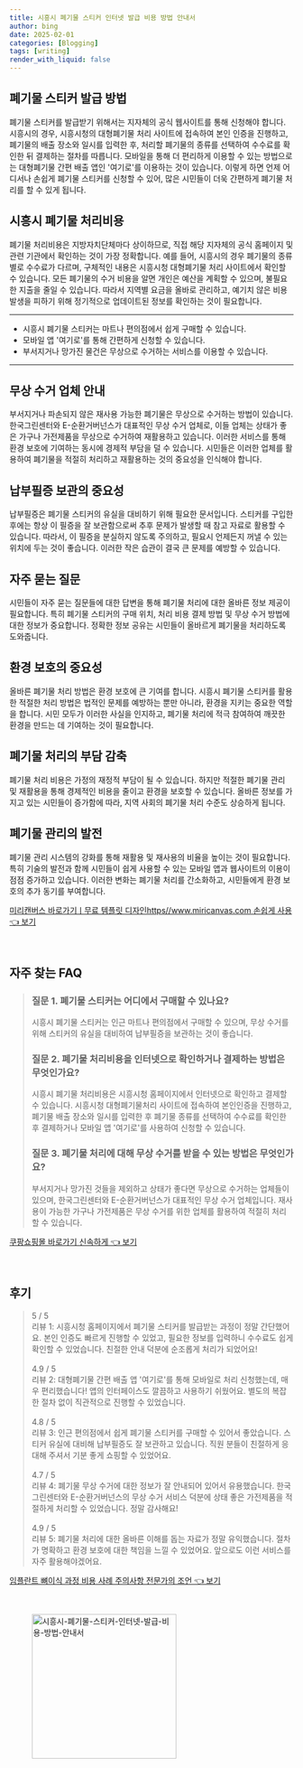 ```yaml
---
title: 시흥시 폐기물 스티커 인터넷 발급 비용 방법 안내서
author: bing
date: 2025-02-01
categories: [Blogging]
tags: [writing]
render_with_liquid: false
---
```



<h2 id='폐기물 스티커 발급 방법'>폐기물 스티커 발급 방법</h2>

<p>폐기물 스티커를 발급받기 위해서는 지자체의 공식 웹사이트를 통해 신청해야 합니다. 
시흥시의 경우, 시흥시청의 대형폐기물 처리 사이트에 접속하여 본인 인증을 진행하고, 폐기물의 배출 장소와 일시를 입력한 후, 처리할 폐기물의 종류를 선택하여 수수료를 확인한 뒤 결제하는 절차를 따릅니다.
모바일을 통해 더 편리하게 이용할 수 있는 방법으로는 대형폐기물 간편 배출 앱인 '여기로'를 이용하는 것이 있습니다. 이렇게 하면 언제 어디서나 손쉽게 폐기물 스티커를 신청할 수 있어, 많은 시민들이 더욱 간편하게 폐기물 처리를 할 수 있게 됩니다.</p>

<h2 id='시흥시 폐기물 처리비용'>시흥시 폐기물 처리비용</h2>

<p>폐기물 처리비용은 지방자치단체마다 상이하므로, 직접 해당 지자체의 공식 홈페이지 및 관련 기관에서 확인하는 것이 가장 정확합니다. 
예를 들어, 시흥시의 경우 폐기물의 종류별로 수수료가 다르며, 구체적인 내용은 시흥시청 대형폐기물 처리 사이트에서 확인할 수 있습니다. 
모든 폐기물의 수거 비용을 알면 개인은 예산을 계획할 수 있으며, 불필요한 지출을 줄일 수 있습니다. 따라서 지역별 요금을 올바로 관리하고, 예기치 않은 비용 발생을 피하기 위해 정기적으로 업데이트된 정보를 확인하는 것이 필요합니다.</p>

<hr />

<ul>
    <li>시흥시 폐기물 스티커는 마트나 편의점에서 쉽게 구매할 수 있습니다.</li>
    <li>모바일 앱 '여기로'를 통해 간편하게 신청할 수 있습니다.</li>
    <li>부서지거나 망가진 물건은 무상으로 수거하는 서비스를 이용할 수 있습니다.</li>
</ul>

<hr />

<h2 id='무상 수거 업체 안내'>무상 수거 업체 안내</h2>

<p>부서지거나 파손되지 않은 재사용 가능한 폐기물은 무상으로 수거하는 방법이 있습니다. 
한국그린센터와 E-순환거버넌스가 대표적인 무상 수거 업체로, 이들 업체는 상태가 좋은 가구나 가전제품을 무상으로 수거하여 재활용하고 있습니다. 
이러한 서비스를 통해 환경 보호에 기여하는 동시에 경제적 부담을 덜 수 있습니다. 시민들은 이러한 업체를 활용하여 폐기물을 적절히 처리하고 재활용하는 것의 중요성을 인식해야 합니다.</p>

<h2 id='납부필증 보관의 중요성'>납부필증 보관의 중요성</h2>

<p>납부필증은 폐기물 스티커의 유실을 대비하기 위해 필요한 문서입니다. 
스티커를 구입한 후에는 항상 이 필증을 잘 보관함으로써 추후 문제가 발생할 때 참고 자료로 활용할 수 있습니다. 
따라서, 이 필증을 분실하지 않도록 주의하고, 필요시 언제든지 꺼낼 수 있는 위치에 두는 것이 좋습니다. 이러한 작은 습관이 결국 큰 문제를 예방할 수 있습니다.</p>

<h2 id='자주 묻는 질문'>자주 묻는 질문</h2>

<p>시민들이 자주 묻는 질문들에 대한 답변을 통해 폐기물 처리에 대한 올바른 정보 제공이 필요합니다. 
특히 폐기물 스티커의 구매 위치, 처리 비용 결제 방법 및 무상 수거 방법에 대한 정보가 중요합니다. 
정확한 정보 공유는 시민들이 올바르게 폐기물을 처리하도록 도와줍니다.</p>

<h2 id='환경 보호의 중요성'>환경 보호의 중요성</h2>

<p>올바른 폐기물 처리 방법은 환경 보호에 큰 기여를 합니다. 
시흥시 폐기물 스티커를 활용한 적절한 처리 방법은 법적인 문제를 예방하는 뿐만 아니라, 환경을 지키는 중요한 역할을 합니다. 
시민 모두가 이러한 사실을 인지하고, 폐기물 처리에 적극 참여하여 깨끗한 환경을 만드는 데 기여하는 것이 필요합니다.</p>

<h2 id='폐기물 처리의 부담 감축'>폐기물 처리의 부담 감축</h2>

<p>폐기물 처리 비용은 가정의 재정적 부담이 될 수 있습니다. 
하지만 적절한 폐기물 관리 및 재활용을 통해 경제적인 비용을 줄이고 환경을 보호할 수 있습니다. 
올바른 정보를 가지고 있는 시민들이 증가함에 따라, 지역 사회의 폐기물 처리 수준도 상승하게 됩니다. </p>

<h2 id='폐기물 관리의 발전'>폐기물 관리의 발전</h2>

<p>폐기물 관리 시스템의 강화를 통해 재활용 및 재사용의 비율을 높이는 것이 필요합니다. 
특히 기술의 발전과 함께 시민들이 쉽게 사용할 수 있는 모바일 앱과 웹사이트의 이용이 점점 증가하고 있습니다. 
이러한 변화는 폐기물 처리를 간소화하고, 시민들에게 환경 보호의 추가 동기를 부여합니다. </p>


<p><a class="click-button" title="미리캔버스 바로가기ㅣ무료 템플릿 디자인https//www.miricanvas.com 손쉽게 사용" href="https://24nara.github.io/posts/%EB%AF%B8%EB%A6%AC%EC%BA%94%EB%B2%84%EC%8A%A4-%EB%B0%94%EB%A1%9C%EA%B0%80%EA%B8%B0%E3%85%A3%EB%AC%B4%EB%A3%8C-%ED%85%9C%ED%94%8C%EB%A6%BF-%EB%94%94%EC%9E%90%EC%9D%B8httpswww.miricanvas.com-%EC%86%90%EC%89%BD%EA%B2%8C-%EC%82%AC%EC%9A%A9/" rel="dofollow">미리캔버스 바로가기ㅣ무료 템플릿 디자인https//www.miricanvas.com 손쉽게 사용 👈 보기</a></p><br>
<h2 id='자주_찾는_FAQ'>자주 찾는 FAQ</h2>
<div itemscope="" itemtype="https://schema.org/FAQPage"> 
<blockquote> 
<div itemscope="" itemprop="mainEntity" itemtype="https://schema.org/Question"> 
<h3 itemprop="name">질문 1. 폐기물 스티커는 어디에서 구매할 수 있나요?</h3> 
<div itemscope="" itemprop="acceptedAnswer" itemtype="https://schema.org/Answer"> 
<span itemprop="text"> 
<p>시흥시 폐기물 스티커는 인근 마트나 편의점에서 구매할 수 있으며, 무상 수거를 위해 스티커의 유실을 대비하여 납부필증을 보관하는 것이 좋습니다.</p> 
</span> 
</div> 
</div> 

<div itemscope="" itemprop="mainEntity" itemtype="https://schema.org/Question"> 
<h3 itemprop="name">질문 2. 폐기물 처리비용을 인터넷으로 확인하거나 결제하는 방법은 무엇인가요?</h3> 
<div itemscope="" itemprop="acceptedAnswer" itemtype="https://schema.org/Answer"> 
<span itemprop="text"> 
<p>시흥시 폐기물 처리비용은 시흥시청 홈페이지에서 인터넷으로 확인하고 결제할 수 있습니다. 시흥시청 대형폐기물처리 사이트에 접속하여 본인인증을 진행하고, 폐기물 배출 장소와 일시를 입력한 후 폐기물 종류를 선택하여 수수료를 확인한 후 결제하거나 모바일 앱 '여기로'를 사용하여 신청할 수 있습니다.</p> 
</span> 
</div> 
</div> 

<div itemscope="" itemprop="mainEntity" itemtype="https://schema.org/Question"> 
<h3 itemprop="name">질문 3. 폐기물 처리에 대해 무상 수거를 받을 수 있는 방법은 무엇인가요?</h3> 
<div itemscope="" itemprop="acceptedAnswer" itemtype="https://schema.org/Answer"> 
<span itemprop="text"> 
<p>부서지거나 망가진 것들을 제외하고 상태가 좋다면 무상으로 수거하는 업체들이 있으며, 한국그린센터와 E-순환거버넌스가 대표적인 무상 수거 업체입니다. 재사용이 가능한 가구나 가전제품은 무상 수거를 위한 업체를 활용하여 적절히 처리할 수 있습니다.</p> 
</span> 
</div> 
</div> 
</blockquote> 
</div>
<p><a class="click-button" title="쿠팡쇼핑몰 바로가기 신속하게" href="https://24nara.github.io/posts/%EC%BF%A0%ED%8C%A1%EC%87%BC%ED%95%91%EB%AA%B0-%EB%B0%94%EB%A1%9C%EA%B0%80%EA%B8%B0-%EC%8B%A0%EC%86%8D%ED%95%98%EA%B2%8C/" rel="dofollow">쿠팡쇼핑몰 바로가기 신속하게 👈 보기</a></p><br>
<h2 id='후기'>후기</h2>
<div itemscope itemtype="https://schema.org/Product">
  <blockquote>
  <div itemprop="review" itemscope itemtype="https://schema.org/Review">
      <div itemprop="reviewRating" itemscope itemtype="https://schema.org/Rating"> <span itemprop="ratingValue">5</span> / <span itemprop="bestRating">5</span> </div>
      <span itemprop="reviewBody">리뷰 1: 시흥시청 홈페이지에서 폐기물 스티커를 발급받는 과정이 정말 간단했어요. 본인 인증도 빠르게 진행할 수 있었고, 필요한 정보를 입력하니 수수료도 쉽게 확인할 수 있었습니다. 친절한 안내 덕분에 순조롭게 처리가 되었어요!</span>
  </div>
  <br>
  <div itemprop="review" itemscope itemtype="https://schema.org/Review">
      <div itemprop="reviewRating" itemscope itemtype="https://schema.org/Rating"> <span itemprop="ratingValue">4.9</span> / <span itemprop="bestRating">5</span> </div>
      <span itemprop="reviewBody">리뷰 2: 대형폐기물 간편 배출 앱 '여기로'를 통해 모바일로 처리 신청했는데, 매우 편리했습니다! 앱의 인터페이스도 깔끔하고 사용하기 쉬웠어요. 별도의 복잡한 절차 없이 직관적으로 진행할 수 있었습니다.</span>
  </div>
  <br>
  <div itemprop="review" itemscope itemtype="https://schema.org/Review">
      <div itemprop="reviewRating" itemscope itemtype="https://schema.org/Rating"> <span itemprop="ratingValue">4.8</span> / <span itemprop="bestRating">5</span> </div>
      <span itemprop="reviewBody">리뷰 3: 인근 편의점에서 쉽게 폐기물 스티커를 구매할 수 있어서 좋았습니다. 스티커 유실에 대비해 납부필증도 잘 보관하고 있습니다. 직원 분들이 친절하게 응대해 주셔서 기분 좋게 쇼핑할 수 있었어요.</span>
  </div>
  <br>
  <div itemprop="review" itemscope itemtype="https://schema.org/Review">
      <div itemprop="reviewRating" itemscope itemtype="https://schema.org/Rating"> <span itemprop="ratingValue">4.7</span> / <span itemprop="bestRating">5</span> </div>
      <span itemprop="reviewBody">리뷰 4: 폐기물 무상 수거에 대한 정보가 잘 안내되어 있어서 유용했습니다. 한국그린센터와 E-순환거버넌스의 무상 수거 서비스 덕분에 상태 좋은 가전제품을 적절하게 처리할 수 있었습니다. 정말 감사해요!</span>
  </div>
  <br>
  <div itemprop="review" itemscope itemtype="https://schema.org/Review">
      <div itemprop="reviewRating" itemscope itemtype="https://schema.org/Rating"> <span itemprop="ratingValue">4.9</span> / <span itemprop="bestRating">5</span> </div>
      <span itemprop="reviewBody">리뷰 5: 폐기물 처리에 대한 올바른 이해를 돕는 자료가 정말 유익했습니다. 절차가 명확하고 환경 보호에 대한 책임을 느낄 수 있었어요. 앞으로도 이런 서비스를 자주 활용해야겠어요.</span>
  </div>
  </blockquote>
</div>
<p><a class="click-button" title="임플란트 뼈이식 과정 비용 사례 주의사항 전문가의 조언" href="https://24nara.github.io/posts/%EC%9E%84%ED%94%8C%EB%9E%80%ED%8A%B8-%EB%BC%88%EC%9D%B4%EC%8B%9D-%EA%B3%BC%EC%A0%95-%EB%B9%84%EC%9A%A9-%EC%82%AC%EB%A1%80-%EC%A3%BC%EC%9D%98%EC%82%AC%ED%95%AD-%EC%A0%84%EB%AC%B8%EA%B0%80%EC%9D%98-%EC%A1%B0%EC%96%B8/" rel="dofollow">임플란트 뼈이식 과정 비용 사례 주의사항 전문가의 조언 👈 보기</a></p><br>
<figure class="image"><img src="https://24nara.github.io/assets/img/thumbnail/시흥시-폐기물-스티커-인터넷-발급-비용-방법-안내서.webp" alt="시흥시-폐기물-스티커-인터넷-발급-비용-방법-안내서" width="256" height="256"></figure>